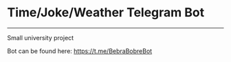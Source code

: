 # Time/Joke/Weather Telegram Bot
---

Small university project 

Bot can be found here: https://t.me/BebraBobreBot
